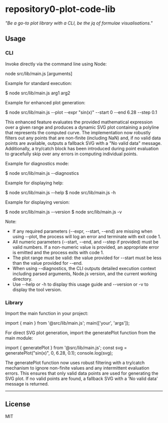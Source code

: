 # repository0-plot-code-lib

_"Be a go-to plot library with a CLI, be the jq of formulae visualisations."_

## Usage

### CLI

Invoke directly via the command line using Node:

  node src/lib/main.js [arguments]

Example for standard execution:

  $ node src/lib/main.js arg1 arg2

Example for enhanced plot generation:

  $ node src/lib/main.js --plot --expr "sin(x)" --start 0 --end 6.28 --step 0.1

This enhanced feature evaluates the provided mathematical expression over a given range and produces a dynamic SVG plot containing a polyline that represents the computed curve. The implementation now robustly filters out any points that are non-finite (including NaN) and, if no valid data points are available, outputs a fallback SVG with a "No valid data" message. Additionally, a try/catch block has been introduced during point evaluation to gracefully skip over any errors in computing individual points.

Example for diagnostics mode:

  $ node src/lib/main.js --diagnostics

Example for displaying help:

  $ node src/lib/main.js --help
  $ node src/lib/main.js -h

Example for displaying version:

  $ node src/lib/main.js --version
  $ node src/lib/main.js -v

Note:
- If any required parameters (--expr, --start, --end) are missing when using --plot, the process will log an error and terminate with exit code 1.
- All numeric parameters (--start, --end, and --step if provided) must be valid numbers. If a non-numeric value is provided, an appropriate error is emitted and the process exits with code 1.
- The plot range must be valid: the value provided for --start must be less than the value provided for --end.
- When using --diagnostics, the CLI outputs detailed execution context including parsed arguments, Node.js version, and the current working directory.
- Use --help or -h to display this usage guide and --version or -v to display the tool version.

### Library

Import the main function in your project:

  import { main } from '@src/lib/main.js';
  main(['your', 'args']);

For direct SVG plot generation, import the generatePlot function from the main module:

  import { generatePlot } from '@src/lib/main.js';
  const svg = generatePlot("sin(x)", 0, 6.28, 0.1);
  console.log(svg);

The generatePlot function now uses robust filtering with a try/catch mechanism to ignore non-finite values and any intermittent evaluation errors. This ensures that only valid data points are used for generating the SVG plot. If no valid points are found, a fallback SVG with a 'No valid data' message is returned.

---

## License

MIT
